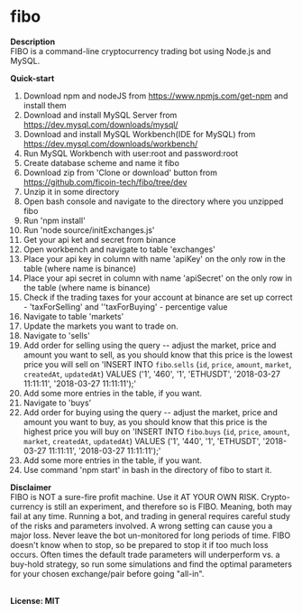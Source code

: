 # fibo
<b>Description</b><br>
FIBO is a command-line cryptocurrency trading bot using Node.js and MySQL.

<b>Quick-start</b><br>
1. Download npm and nodeJS from https://www.npmjs.com/get-npm and install them
2. Download and install MySQL Server from https://dev.mysql.com/downloads/mysql/
3. Download and install MySQL Workbench(IDE for MySQL) from https://dev.mysql.com/downloads/workbench/
5. Run MySQL Workbench with user:root and password:root
6. Create database scheme and name it fibo
4. Download zip from 'Clone or download' button from https://github.com/ficoin-tech/fibo/tree/dev
5. Unzip it in some directory
7. Open bash console and navigate to the directory where you unzipped fibo
8. Run 'npm install'
9. Run 'node source/initExchanges.js' 
10. Get your api ket and secret from binance
11. Open workbench and navigate to table 'exchanges' 
12. Place your api key in column with name 'apiKey' on the only row in the table (where name is binance)
13. Place your api secret in column with name 'apiSecret' on the only row in the table (where name is binance)
14. Check if the trading taxes for your account at binance are set up correct - 'taxForSelling' and ''taxForBuying' - percentige value
15. Navigate to table 'markets'
16. Update the markets you want to trade on.
17. Navigate to 'sells'
18. Add order for selling using the query -- adjust the market, price and amount you want to sell, as you should know that this price is the lowest price you will sell on
'INSERT INTO `fibo`.`sells` (`id`, `price`, `amount`, `market`, `createdAt`, `updatedAt`) VALUES ('1', '460', '1', 'ETHUSDT', '2018-03-27 11:11:11', '2018-03-27 11:11:11');'
19. Add some more entries in the table, if you want. 
20. Navigate to 'buys'
21. Add order for buying using the query -- adjust the market, price and amount you want to buy, as you should know that this price is the highest price you will buy on
'INSERT INTO `fibo`.`buys` (`id`, `price`, `amount`, `market`, `createdAt`, `updatedAt`) VALUES ('1', '440', '1', 'ETHUSDT', '2018-03-27 11:11:11', '2018-03-27 11:11:11');'
22. Add some more entries in the table, if you want. 
23. Use command 'npm start' in bash in the directory of fibo to start it.

<b>Disclaimer</b><br>
FIBO is NOT a sure-fire profit machine. Use it AT YOUR OWN RISK.
Crypto-currency is still an experiment, and therefore so is FIBO. Meaning, both may fail at any time.
Running a bot, and trading in general requires careful study of the risks and parameters involved. A wrong setting can cause you a major loss.
Never leave the bot un-monitored for long periods of time. FIBO doesn't know when to stop, so be prepared to stop it if too much loss occurs.
Often times the default trade parameters will underperform vs. a buy-hold strategy, so run some simulations and find the optimal parameters for your chosen exchange/pair before going "all-in".

<br>
<b>License: MIT</b>
